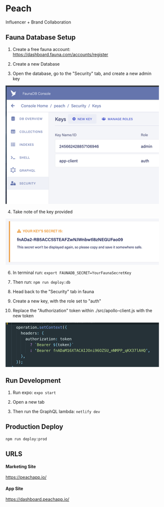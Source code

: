 # Peach

Influencer + Brand Collaboration

## Fauna Database Setup

1. Create a free fauna account:
   https://dashboard.fauna.com/accounts/register

2. Create a new Database

3. Open the database, go to the "Security" tab, and create a new admin key

![Security Tab](/docs/assets/security.png)

4. Take note of the key provided

![New Key](/docs/assets/key.png)

6. In terminal run: `export FAUNADB_SECRET=YourFaunaSecretKey`

7. Then run: `npm run deploy:db`

8. Head back to the "Security" tab in fauna

9. Create a new key, with the role set to "auth"

10. Replace the "Authorization" token within ./src/apollo-client.js with the new token

![Auth Token](/docs/assets/auth-token.png)

## Run Development

1. Run expo: `expo start`

2. Open a new tab

3. Then run the GraphQL lambda: `netlify dev`

## Production Deploy

`npm run deploy:prod`

## URLS

#### Marketing Site

https://peachapp.io/

#### App Site

https://dashboard.peachapp.io/
